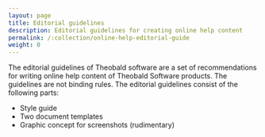 ```yaml
---
layout: page
title: Editorial guidelines
description: Editorial guidelines for creating online help content
permalink: /:collection/online-help-editorial-guide
weight: 0
---
```


The editorial guidelines of Theobald software are a set of recommendations for writing online help content of Theobald Software products. The guidelines are not binding rules.
The editorial guidelines consist of the following parts:
- Style guide
- Two document templates 
- Graphic concept for screenshots  (rudimentary)
